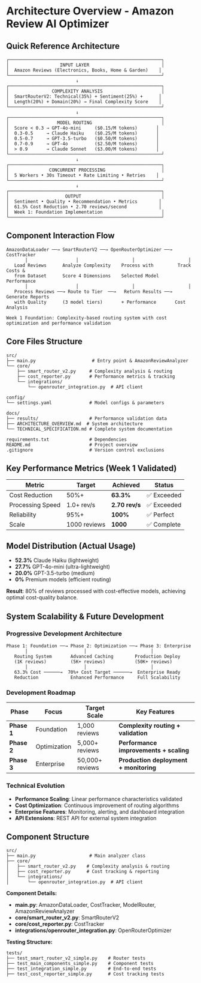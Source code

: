 # Architecture Overview - Amazon Review AI Optimizer

## Quick Reference Architecture

```
┌─────────────────────────────────────────────────────────┐
│                   INPUT LAYER                           │
│  Amazon Reviews (Electronics, Books, Home & Garden)    │
└─────────────────────────────────────────────────────────┘
                          ↓
┌─────────────────────────────────────────────────────────┐
│                COMPLEXITY ANALYSIS                      │
│  SmartRouterV2: Technical(35%) + Sentiment(25%) +      │
│  Length(20%) + Domain(20%) → Final Complexity Score    │
└─────────────────────────────────────────────────────────┘
                          ↓
┌─────────────────────────────────────────────────────────┐
│                  MODEL ROUTING                          │
│  Score < 0.3 → GPT-4o-mini     ($0.15/M tokens)       │
│  0.3-0.5     → Claude Haiku    ($0.25/M tokens)       │
│  0.5-0.7     → GPT-3.5-turbo   ($0.50/M tokens)       │
│  0.7-0.9     → GPT-4o          ($2.50/M tokens)       │
│  > 0.9       → Claude Sonnet   ($3.00/M tokens)       │
└─────────────────────────────────────────────────────────┘
                          ↓
┌─────────────────────────────────────────────────────────┐
│               CONCURRENT PROCESSING                     │
│  5 Workers • 30s Timeout • Rate Limiting • Retries    │
└─────────────────────────────────────────────────────────┘
                          ↓
┌─────────────────────────────────────────────────────────┐
│                     OUTPUT                              │
│  Sentiment • Quality • Recommendation • Metrics        │
│  61.5% Cost Reduction • 2.70 reviews/second            │
│  Week 1: Foundation Implementation                      │
└─────────────────────────────────────────────────────────┘
```

## Component Interaction Flow

```
AmazonDataLoader ──→ SmartRouterV2 ──→ OpenRouterOptimizer ──→ CostTracker
       │                  │                    │                    │
   Load Reviews      Analyze Complexity    Process with         Track Costs &
   from Dataset      Score 4 Dimensions    Selected Model       Performance
       │                  │                    │                    │
   Process Reviews ──→ Route to Tier  ──→   Return Results ──→  Generate Reports
   with Quality      (3 model tiers)       + Performance       Cost Analysis

Week 1 Foundation: Complexity-based routing system with cost optimization and performance validation
```

## Core Files Structure

```
src/
├── main.py                     # Entry point & AmazonReviewAnalyzer
└── core/
    ├── smart_router_v2.py     # Complexity analysis & routing
    ├── cost_reporter.py       # Performance metrics & tracking
    └── integrations/
        └── openrouter_integration.py  # API client

config/
└── settings.yaml              # Model configs & parameters

docs/
├── results/                   # Performance validation data
├── ARCHITECTURE_OVERVIEW.md  # System architecture
└── TECHNICAL_SPECIFICATION.md # Complete system documentation

requirements.txt               # Dependencies
README.md                      # Project overview
.gitignore                     # Version control exclusions
```

## Key Performance Metrics (Week 1 Validated)

| Metric | Target | Achieved | Status |
|--------|--------|----------|--------|
| Cost Reduction | 50%+ | **63.3%** | ✅ Exceeded |
| Processing Speed | 1.0+ rev/s | **2.70 rev/s** | ✅ Exceeded |
| Reliability | 95%+ | **100%** | ✅ Perfect |
| Scale | 1000 reviews | **1000** | ✅ Complete |

## Model Distribution (Actual Usage)
- **52.3%** Claude Haiku (lightweight)
- **27.7%** GPT-4o-mini (ultra-lightweight)  
- **20.0%** GPT-3.5-turbo (medium)
- **0%** Premium models (efficient routing)

**Result**: 80% of reviews processed with cost-effective models, achieving optimal cost-quality balance.

## System Scalability & Future Development

### Progressive Development Architecture
```
Phase 1: Foundation ──→ Phase 2: Optimization ──→ Phase 3: Enterprise
       │                     │                        │
   Routing System       Advanced Caching        Production Deploy
   (1K reviews)         (5K+ reviews)           (50K+ reviews)
       │                     │                        │
   63.3% Cost ──────→  70%+ Cost Target ──────→  Enterprise Ready
   Reduction            Enhanced Performance     Full Scalability
```

### Development Roadmap
| Phase | Focus | Target Scale | Key Features |
|-------|-------|-------------|--------------|
| **Phase 1** | Foundation | 1,000 reviews | **Complexity routing + validation** |
| **Phase 2** | Optimization | 5,000+ reviews | **Performance improvements + scaling** |
| **Phase 3** | Enterprise | 50,000+ reviews | **Production deployment + monitoring** |

### Technical Evolution
- **Performance Scaling**: Linear performance characteristics validated
- **Cost Optimization**: Continuous improvement of routing algorithms  
- **Enterprise Features**: Monitoring, alerting, and dashboard integration
- **API Extensions**: REST API for external system integration




## Component Structure

```
src/
├── main.py                    # Main analyzer class
├── core/
│   ├── smart_router_v2.py    # Complexity analysis & routing
│   ├── cost_reporter.py      # Cost tracking & reporting
│   └── integrations/
│       └── openrouter_integration.py  # API client
```

**Component Details:**
- **main.py**: AmazonDataLoader, CostTracker, ModelRouter, AmazonReviewAnalyzer
- **core/smart_router_v2.py**: SmartRouterV2
- **core/cost_reporter.py**: CostTracker
- **integrations/openrouter_integration.py**: OpenRouterOptimizer

**Testing Structure:**
```
tests/
├── test_smart_router_v2_simple.py    # Router tests
├── test_main_components_simple.py    # Component tests  
├── test_integration_simple.py        # End-to-end tests
├── test_cost_reporter_simple.py      # Cost tracking tests
```


